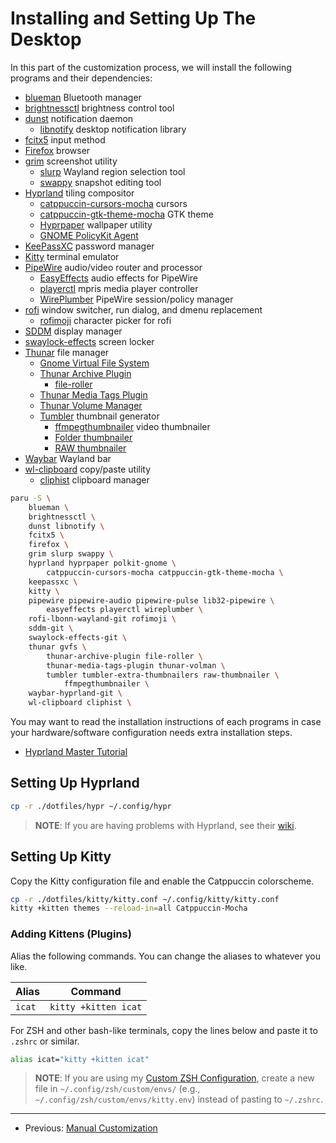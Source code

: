 # Installing and Setting Up The Desktop

In this part of the customization process, we will install
the following programs and their dependencies:

- [blueman](https://github.com/blueman-project/blueman) Bluetooth manager
- [brightnessctl](https://github.com/Hummer12007/brightnessctl) brightness
  control tool
- [dunst](https://dunst-project.org/) notification daemon
  - [libnotify](https://gitlab.gnome.org/GNOME/libnotify) desktop notification library
- [fcitx5](https://github.com/fcitx/fcitx5) input method
- [Firefox](https://www.mozilla.org/en-US/firefox/new/) browser
- [grim](https://git.sr.ht/~emersion/grim) screenshot utility
  - [slurp](https://github.com/emersion/slurp) Wayland region selection tool
  - [swappy](https://github.com/jtheoof/swappy) snapshot editing tool
- [Hyprland](https://hyprland.org/) tiling compositor
  - [catppuccin-cursors-mocha](https://github.com/catppuccin/cursors) cursors
  - [catppuccin-gtk-theme-mocha](https://github.com/catppuccin/gtk) GTK theme
  - [Hyprpaper](https://github.com/hyprwm/hyprpaper) wallpaper utility
  - [GNOME PolicyKit Agent](https://gitlab.gnome.org/Archive/policykit-gnome)
- [KeePassXC](https://keepassxc.org/) password manager
- [Kitty](https://sw.kovidgoyal.net/kitty/) terminal emulator
- [PipeWire](https://pipewire.org) audio/video router and processor
  - [EasyEffects](https://github.com/wwmm/easyeffects) audio effects for PipeWire
  - [playerctl](https://github.com/altdesktop/playerctl) mpris media player controller
  - [WirePlumber](https://pipewire.pages.freedesktop.org/wireplumber/)
    PipeWire session/policy manager
- [rofi](https://github.com/lbonn/rofi) window switcher, run dialog, and dmenu replacement
  - [rofimoji](https://github.com/fdw/rofimoji) character picker for rofi
- [SDDM](https://github.com/sddm/sddm/) display manager
- [swaylock-effects](https://github.com/jirutka/swaylock-effects) screen locker
- [Thunar](https://docs.xfce.org/xfce/thunar/start) file manager
  - [Gnome Virtual File System](https://wiki.gnome.org/Projects/gvfs)
  - [Thunar Archive Plugin](https://goodies.xfce.org/projects/thunar-plugins/thunar-archive-plugin)
    - [file-roller](https://wiki.gnome.org/Apps/FileRoller)
  - [Thunar Media Tags Plugin](https://goodies.xfce.org/projects/thunar-plugins/thunar-media-tags-plugin)
  - [Thunar Volume Manager](https://goodies.xfce.org/projects/thunar-plugins/thunar-volman)
  - [Tumbler](https://gitlab.xfce.org/xfce/tumbler) thumbnail generator
    - [ffmpegthumbnailer](https://github.com/dirkvdb/ffmpegthumbnailer) video thumbnailer
    - [Folder thumbnailer](https://github.com/j-james/thunar-folder-thumbnails)
    - [RAW thumbnailer](https://code.google.com/archive/p/raw-thumbnailer/)
- [Waybar](https://github.com/Alexays/Waybar) Wayland bar
- [wl-clipboard](https://github.com/bugaevc/wl-clipboard) copy/paste utility
  - [cliphist](https://github.com/sentriz/cliphist) clipboard manager

```bash
paru -S \
    blueman \
    brightnessctl \
    dunst libnotify \
    fcitx5 \
    firefox \
    grim slurp swappy \
    hyprland hyprpaper polkit-gnome \
        catppuccin-cursors-mocha catppuccin-gtk-theme-mocha \
    keepassxc \
    kitty \
    pipewire pipewire-audio pipewire-pulse lib32-pipewire \
        easyeffects playerctl wireplumber \
    rofi-lbonn-wayland-git rofimoji \
    sddm-git \
    swaylock-effects-git \
    thunar gvfs \
        thunar-archive-plugin file-roller \
        thunar-media-tags-plugin thunar-volman \
        tumbler tumbler-extra-thumbnailers raw-thumbnailer \
            ffmpegthumbnailer \
    waybar-hyprland-git \
    wl-clipboard cliphist \
```

You may want to read the installation instructions of each programs
in case your hardware/software configuration needs extra installation
steps.

- [Hyprland Master Tutorial](https://wiki.hyprland.org/Getting-Started/Master-Tutorial/)

## Setting Up Hyprland

```bash
cp -r ./dotfiles/hypr ~/.config/hypr
```

> **NOTE**: If you are having problems with Hyprland, see their
> [wiki](https://wiki.hyprland.org/Crashes-and-Bugs/).

## Setting Up Kitty

Copy the Kitty configuration file and enable the Catppuccin colorscheme.

```bash
cp -r ./dotfiles/kitty/kitty.conf ~/.config/kitty/kitty.conf
kitty +kitten themes --reload-in=all Catppuccin-Mocha
```

### Adding Kittens (Plugins)

Alias the following commands. You can change the aliases to whatever you like.

| Alias  | Command              |
| ------ | -------------------- |
| `icat` | `kitty +kitten icat` |

For ZSH and other bash-like terminals, copy the lines below and paste it to
`.zshrc` or similar.

```bash
alias icat="kitty +kitten icat"
```

> **NOTE**: If you are using my [Custom ZSH Configuration](https://github.com/SetupGuides/ZSH),
> create a new file in `~/.config/zsh/custom/envs/` (e.g., `~/.config/zsh/custom/envs/kitty.env`)
> instead of pasting to `~/.zshrc`.

---

- Previous: [Manual Customization](./manual_customization.md)
